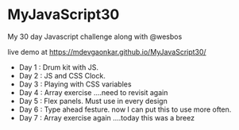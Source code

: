 # MyJavaScript30

My 30 day Javascript challenge along with @wesbos

live demo at 
https://mdevgaonkar.github.io/MyJavaScript30/

- Day 1 : Drum kit with JS.
- Day 2 : JS and CSS Clock. 
- Day 3 : Playing with CSS variables
- Day 4 : Array exercise ....need to revisit again
- Day 5 : Flex panels. Must use in every design
- Day 6 : Type ahead festure. now I can put this to use more often.
- Day 7 : Array exercise again ....today this was a breez
